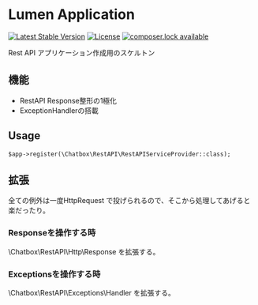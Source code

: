 # Lumen Application

[![Latest Stable Version](https://poser.pugx.org/chatbox-inc/lumen-restapi/version)](https://packagist.org/packages/chatbox-inc/lumen-restapi)
[![License](https://poser.pugx.org/chatbox-inc/lumen-restapi/license)](https://packagist.org/packages/chatbox-inc/lumen-restapi)
[![composer.lock available](https://poser.pugx.org/chatbox-inc/lumen-restapi/composerlock)](https://packagist.org/packages/chatbox-inc/lumen-restapi)

Rest API アプリケーション作成用のスケルトン

## 機能

- RestAPI Response整形の1極化
- ExceptionHandlerの搭載

## Usage

````
$app->register(\Chatbox\RestAPI\RestAPIServiceProvider::class);
````

## 拡張

全ての例外は一度HttpRequest で投げられるので、そこから処理してあげると楽だったり。

### Responseを操作する時

\Chatbox\RestAPI\Http\Response を拡張する。

### Exceptionsを操作する時

\Chatbox\RestAPI\Exceptions\Handler を拡張する。